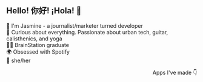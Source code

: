 ## Hello! 你好! ¡Hola! 👋

🎥 I'm Jasmine - a journalist/marketer turned developer <br />
🎸 Curious about everything. Passionate about urban tech, guitar, calisthenics, and yoga <br />
🧚‍♂ BrainStation graduate <br />
🌍 Obsessed with Spotify <br />
🌈 she/her <br />

<p align="right">Apps I've made 👇</p>
